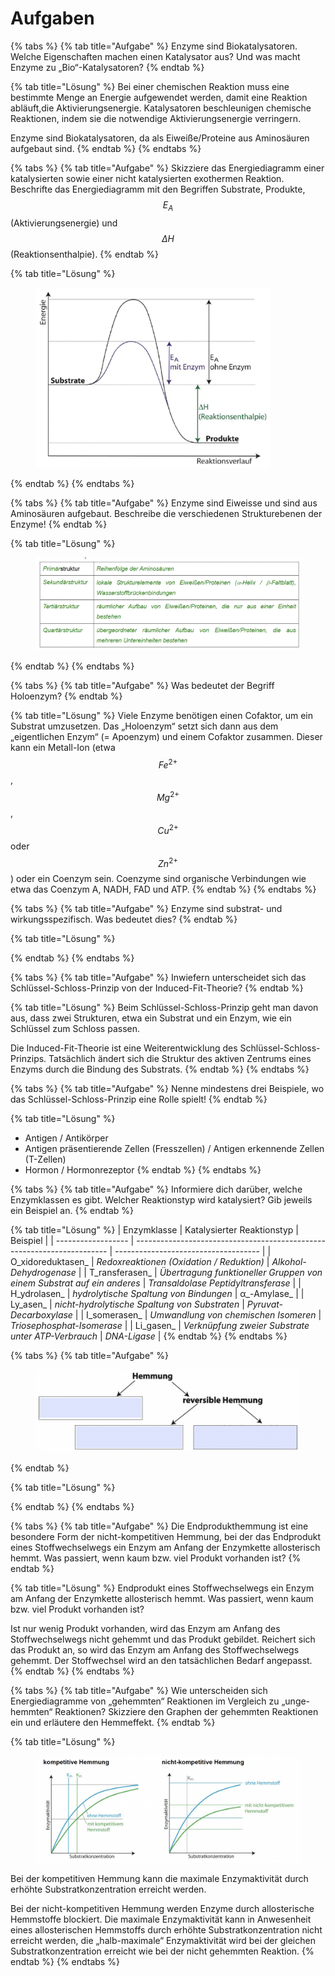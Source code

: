 # Aufgaben

{% tabs %}
{% tab title="Aufgabe" %}
Enzyme sind Biokatalysatoren. Welche Eigenschaften machen einen Katalysator aus? Und was macht Enzyme zu „Bio“-Katalysatoren?&#x20;
{% endtab %}

{% tab title="Lösung" %}
&#x20;Bei einer chemischen Reaktion muss eine bestimmte Menge an Energie aufgewendet werden, damit eine Reaktion abläuft,die Aktivierungsenergie. Katalysatoren beschleunigen chemische Reaktionen, indem sie die notwendige Aktivierungsenergie verringern.&#x20;

Enzyme sind Biokatalysatoren, da als Eiweiße/Proteine aus Aminosäuren aufgebaut sind.
{% endtab %}
{% endtabs %}

{% tabs %}
{% tab title="Aufgabe" %}
Skizziere das Energiediagramm einer katalysierten sowie einer nicht katalysierten exothermen Reaktion. Beschrifte das Energiediagramm mit den Begriffen Substrate, Produkte, $$E_A$$(Aktivierungsenergie) und $$\Delta H$$ (Reaktionsenthalpie).
{% endtab %}

{% tab title="Lösung" %}
<figure><img src="../../.gitbook/assets/image (3) (1).png" alt="" width="375"><figcaption></figcaption></figure>
{% endtab %}
{% endtabs %}

{% tabs %}
{% tab title="Aufgabe" %}
Enzyme sind Eiweisse und sind aus Aminosäuren aufgebaut. Beschreibe die verschiedenen Strukturebenen der Enzyme!&#x20;
{% endtab %}

{% tab title="Lösung" %}
<figure><img src="../../.gitbook/assets/image (4) (1).png" alt=""><figcaption></figcaption></figure>
{% endtab %}
{% endtabs %}

{% tabs %}
{% tab title="Aufgabe" %}
Was bedeutet der Begriff Holoenzym?&#x20;
{% endtab %}

{% tab title="Lösung" %}
Viele Enzyme benötigen einen Cofaktor, um ein Substrat umzusetzen. Das „Holoenzym“ setzt sich dann aus dem „eigentlichen Enzym“ (= Apoenzym) und einem Cofaktor zusammen. Dieser kann ein Metall-Ion (etwa $$Fe^{2+}$$, $$Mg^{2+}$$, $$Cu^{2+}$$ oder $$Zn^{2+}$$) oder ein Coenzym sein. Coenzyme sind organische Verbindungen wie etwa das Coenzym A, NADH, FAD und ATP.
{% endtab %}
{% endtabs %}

{% tabs %}
{% tab title="Aufgabe" %}
Enzyme sind substrat- und wirkungsspezifisch. Was bedeutet dies?&#x20;
{% endtab %}

{% tab title="Lösung" %}

{% endtab %}
{% endtabs %}

{% tabs %}
{% tab title="Aufgabe" %}
Inwiefern unterscheidet sich das Schlüssel-Schloss-Prinzip von der Induced-Fit-Theorie?&#x20;
{% endtab %}

{% tab title="Lösung" %}
Beim Schlüssel-Schloss-Prinzip geht man davon aus, dass zwei Strukturen, etwa ein Substrat und ein Enzym, wie ein Schlüssel zum Schloss passen.&#x20;

Die Induced-Fit-Theorie ist eine Weiterentwicklung des Schlüssel-Schloss-Prinzips. Tatsächlich ändert sich die Struktur des aktiven Zentrums eines Enzyms durch die Bindung des Substrats.&#x20;
{% endtab %}
{% endtabs %}

{% tabs %}
{% tab title="Aufgabe" %}
Nenne mindestens drei Beispiele, wo das Schlüssel-Schloss-Prinzip eine Rolle spielt!&#x20;
{% endtab %}

{% tab title="Lösung" %}
* Antigen / Antikörper&#x20;
* Antigen präsentierende Zellen (Fresszellen) / Antigen erkennende Zellen (T-Zellen)
* Hormon / Hormonrezeptor&#x20;
{% endtab %}
{% endtabs %}

{% tabs %}
{% tab title="Aufgabe" %}
Informiere dich darüber, welche Enzymklassen es gibt. Welcher Reaktionstyp wird katalysiert? Gib jeweils ein Beispiel an.&#x20;
{% endtab %}

{% tab title="Lösung" %}
|  Enzymklasse       | Katalysierter Reaktionstyp                                              | Beispiel                             |
| ------------------ | ----------------------------------------------------------------------- | ------------------------------------ |
| O_xidoreduktasen_  | _Redoxreaktionen (Oxidation / Reduktion)_                               | _Alkohol-Dehydrogenase_              |
| T_ransferasen_     | _Übertragung funktioneller Gruppen von einem Substrat auf ein anderes_  | _Transaldolase Peptidyltransferase_  |
| H_ydrolasen_       | _hydrolytische Spaltung von Bindungen_                                  | α_-Amylase_                          |
| Ly_asen_           | _nicht-hydrolytische Spaltung von Substraten_                           | _Pyruvat-Decarboxylase_              |
| I_somerasen_       | _Umwandlung von chemischen Isomeren_                                    | _Triosephosphat-Isomerase_           |
| Li_gasen_          | _Verknüpfung zweier Substrate unter ATP-Verbrauch_                      | _DNA-Ligase_                         |
{% endtab %}
{% endtabs %}

{% tabs %}
{% tab title="Aufgabe" %}
<figure><img src="../../.gitbook/assets/image (4).png" alt=""><figcaption></figcaption></figure>
{% endtab %}

{% tab title="Lösung" %}

{% endtab %}
{% endtabs %}

{% tabs %}
{% tab title="Aufgabe" %}
Die Endprodukthemmung ist eine besondere Form der nicht-kompetitiven Hemmung, bei der das Endprodukt eines Stoffwechselwegs ein Enzym am Anfang der Enzymkette allosterisch hemmt. Was passiert, wenn kaum bzw. viel Produkt vorhanden ist?&#x20;
{% endtab %}

{% tab title="Lösung" %}
Endprodukt eines Stoffwechselwegs ein Enzym am Anfang der Enzymkette allosterisch hemmt. Was passiert, wenn kaum bzw. viel Produkt vorhanden ist?&#x20;

Ist nur wenig Produkt vorhanden, wird das Enzym am Anfang des Stoffwechselwegs nicht gehemmt und das Produkt gebildet. Reichert sich das Produkt an, so wird das Enzym am Anfang des Stoffwechselwegs gehemmt. Der Stoffwechsel wird an den tatsächlichen Bedarf angepasst.&#x20;
{% endtab %}
{% endtabs %}

{% tabs %}
{% tab title="Aufgabe" %}
Wie unterscheiden sich Energiediagramme von „gehemmten“ Reaktionen im Vergleich zu „unge-hemmten“ Reaktionen? Skizziere den Graphen der gehemmten Reaktionen ein und erläutere den Hemmeffekt.&#x20;
{% endtab %}

{% tab title="Lösung" %}
<figure><img src="../../.gitbook/assets/image (2) (1).png" alt=""><figcaption></figcaption></figure>

Bei der kompetitiven Hemmung kann die maximale Enzymaktivität durch erhöhte Substratkonzentration erreicht werden.&#x20;

Bei der nicht-kompetitiven Hemmung werden Enzyme durch allosterische Hemmstoffe blockiert. Die maximale Enzymaktivität kann in Anwesenheit eines allosterischen Hemmstoffs durch erhöhte Substratkonzentration nicht erreicht werden, die „halb-maximale“ Enzymaktivität wird bei der gleichen Substratkonzentration erreicht wie bei der nicht gehemmten Reaktion.
{% endtab %}
{% endtabs %}

